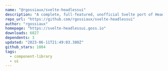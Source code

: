 ```yaml
---
name: "@rgossiaux/svelte-headlessui"
description: "A complete, full-featured, unofficial Svelte port of Headless UI, an unstyled, fully accessible UI component library."
repo_url: "https://github.com/rgossiaux/svelte-headlessui"
author: "rgossiaux"
homepage: "https://svelte-headlessui.goss.io"
downloads: 6827
dependents: 3
updated: "2023-06-11T21:49:03.380Z"
github_stars: 1804
tags: 
  - component-library
  - ui
---
```

